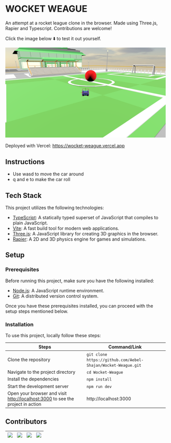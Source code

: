 # WOCKET WEAGUE

An attempt at a rocket league clone in the browser. Made using Three.js, Rapier and Typescript. Contributions are welcome!

Click the image below ⬇️ to test it out yourself.

[![](https://raw.githubusercontent.com/Aebel-Shajan/Wocket-Weague/main/thumbnail.png)](https://wocket-weague.vercel.app)

Deployed with Vercel: https://wocket-weague.vercel.app

## Instructions
* Use wasd to move the car around
* q and e to make the car roll

## Tech Stack

This project utilizes the following technologies:

- [TypeScript](https://www.typescriptlang.org/): A statically typed superset of JavaScript that compiles to plain JavaScript.
- [Vite](https://vitejs.dev/): A fast build tool for modern web applications.
- [Three.js](https://threejs.org/): A JavaScript library for creating 3D graphics in the browser.
- [Rapier](https://rapier.rs/): A 2D and 3D physics engine for games and simulations.


## Setup

### Prerequisites

Before running this project, make sure you have the following installed:

- [Node.js](https://nodejs.org/en/): A JavaScript runtime environment.
- [Git](https://git-scm.com/): A distributed version control system.

Once you have these prerequisites installed, you can proceed with the setup steps mentioned below.

### Installation

To use this project, locally follow these steps:

| Steps | Command/Link |
| --- | --- |
| Clone the repository | ```git clone https://github.com/Aebel-Shajan/Wocket-Weague.git``` |
| Navigate to the project directory | `cd Wocket-Weague` |
| Install the dependencies | `npm install` |
| Start the development server | `npm run dev` |
| Open your browser and visit [http://localhost:3000](http://localhost:3000) to see the project in action | http://localhost:3000 |


## Contributors

[![][aebel-card]][aebel-gh] | [![][octocat-card]][octocat-gh] | [![][octocat-card]][octocat-gh] | [![][octocat-card]][octocat-gh]
-|-|-|-


<!-- Links -->
[aebel-gh]: https://github.com/aebel-shajan
[octocat-gh]: https://github.com/octocat

<!-- Assets -->
[aebel-card]: ./docs/assets/gitmon-aebel-shajan.png
[octocat-card]: ./docs/assets/gitmon-octocat.png

